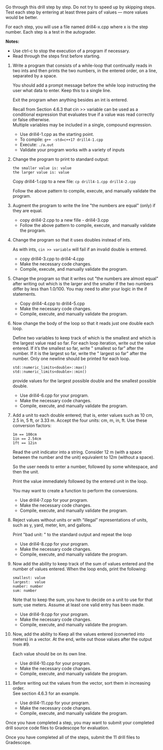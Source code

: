 Go through this drill step by step. Do not try to speed up by skipping steps. Test each step by entering at least three pairs of values — more values would be better.

For each step, you will use a file named drill4-x.cpp where x is the step number. Each step is a test in the autograder.

**Notes:**
- Use ctrl-c to stop the execution of a program if necessary.
- Read through the steps first before starting.

1. Write a program that consists of a while-loop that continually reads 
   in two ints and then prints the two numbers, in the entered order, 
   on a line,  separated by a space.

   You should add a prompt message before the while loop instructing the user 
   what data to enter.  Keep this to a single line.

   Exit the program when anything besides an int is entered.

   Recall from Section 4.6.3 that cin >> variable can be used as a conditional
   expression that evaluates true if a value was read correctly or false otherwise.  
   Multiple variables may be included in a single, compound expression. 

   - Use drill4-1.cpp as the starting point.
   - To compile: `g++ -std=c++17 drill4-1.cpp`
   - Execute: `./a.out`
   - Validate your program works with a variety of inputs
 

2. Change the program to print to standard output:
   ```
   the smaller value is: value
   the larger value is: value
   ```
   Copy drill4-1.cpp to a new file: `cp drill4-1.cpp drill4-2.cpp`

   Follow the above pattern to compile, execute, and manually validate the program.
 

3. Augment the program to write the line "the numbers are equal" (only) 
   if they are equal.

   - copy drill4-2.cpp to a new fille - drill4-3.cpp
   - Follow the above pattern to compile, execute, and manually validate the program.
 

4. Change the program so that it uses doubles instead of ints.

   As with ints, `cin >> variable` will fail if an invalid double is entered.

   - copy drill4-3.cpp to drill4-4.cpp
   - Make the necessary code changes.
   - Compile, execute, and manually validate the program.
 
5. Change the program so that it writes out "the numbers are almost equal"  
   after writing out which is the larger and the smaller if the two numbers 
   differ by less than 1.0/100.  You may need to alter your logic in the if statements.

   - Copy drill4-4.cpp to drill4-5.cpp
   - Make the necessary code changes.
   - Compile, execute, and manually validate the program.
 
6. Now change the body of the loop so that it reads just one double each loop.

   Define two variables to keep track of which is the smallest and which 
   is the largest value read so far. For each loop iteration, write out 
   the value entered. If it’s the smallest so far, write " smallest so far" 
   after the number. If it is the largest so far, write the " largest so far" 
   after the number. Only one newline should be printed for each loop.

   ```
   std::numeric_limits<double>::max()
   std::numeric_limits<double>::min()
   ```
   provide values for the largest possible double and the smallest possible double.

   - Use drill4-6.cpp for your program.
   - Make the necessary code changes.
   - Compile, execute, and manually validate the program.
 
7. Add a unit to each double entered; that is, enter values such as
   10 cm, 2.5 in, 5 ft, or 3.33 m. Accept the four units: cm, m, in, ft. 
   Use these conversion factors:
   ```
   1m == 100cm
   1in == 2.54cm
   1ft == 12in
   ```
   Read the unit indicator into a string. Consider 12 m (with a space 
   between the number and the unit) equivalent to 12m (without a space). 

   So the user needs to enter a number, followed by some whitespace, and then the unit.
   
   Print the value immediately followed by the entered unit in the loop.
   
   You may want to create a function to perform the conversions.
   
   - Use drill4-7.cpp for your program.
   - Make the necessary code changes.
   - Compile, execute, and manually validate the program.
 

8. Reject values without units or with “illegal” representations of units, 
   such as y, yard, meter, km, and gallons.
   
   Print "bad unit: <unit>" to the standard output and repeat the loop
 
   - Use drill4-8.cpp for your program.
   - Make the necessary code changes.
   - Compile, execute, and manually validate the program.
   

9. Now add the ability to keep track of the sum of values entered and 
   the number of values entered. When the loop ends, print the following:
   ```
   smallest: value
   largest:  value
   number: number
   sum: number
   ```
   Note that to keep the sum, you have to decide on a unit to use for 
   that sum; use meters. Assume at least one valid entry has been made.

   - Use drill4-9.cpp for your program.
   - Make the necessary code changes.
   - Compile, execute, and manually validate the program.
 
10. Now, add the ability to Keep all the values entered (converted into meters) 
    in a vector. At the end, write out those values after the output from #9.

    Each value should be on its own line.
 
    - Use drill4-10.cpp for your program.
    - Make the necessary code changes.
    - Compile, execute, and manually validate the program.
 
11. Before writing out the values from the vector, sort them in increasing order.  
    See section 4.6.3 for an example.
    - Use drill4-11.cpp for your program.
    - Make the necessary code changes.
    - Compile, execute, and manually validate the program.

Once you have completed a step, you may want to submit your completed drill source code files to Gradescope for evaluation.

Once you have completed all of the steps, submit the 11 drill files to Gradescope.
 